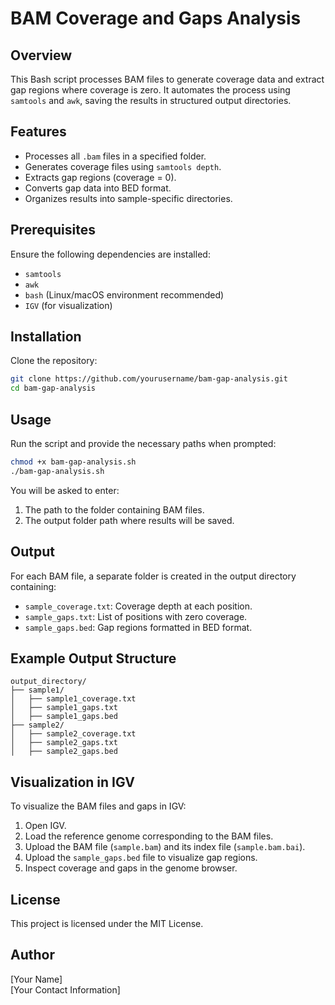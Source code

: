 # BAM Coverage and Gaps Analysis

## Overview
This Bash script processes BAM files to generate coverage data and extract gap regions where coverage is zero. It automates the process using `samtools` and `awk`, saving the results in structured output directories.

## Features
- Processes all `.bam` files in a specified folder.
- Generates coverage files using `samtools depth`.
- Extracts gap regions (coverage = 0).
- Converts gap data into BED format.
- Organizes results into sample-specific directories.

## Prerequisites
Ensure the following dependencies are installed:
- `samtools`
- `awk`
- `bash` (Linux/macOS environment recommended)
- `IGV` (for visualization)

## Installation
Clone the repository:
```bash
git clone https://github.com/yourusername/bam-gap-analysis.git
cd bam-gap-analysis
```

## Usage
Run the script and provide the necessary paths when prompted:
```bash
chmod +x bam-gap-analysis.sh
./bam-gap-analysis.sh
```
You will be asked to enter:
1. The path to the folder containing BAM files.
2. The output folder path where results will be saved.

## Output
For each BAM file, a separate folder is created in the output directory containing:
- `sample_coverage.txt`: Coverage depth at each position.
- `sample_gaps.txt`: List of positions with zero coverage.
- `sample_gaps.bed`: Gap regions formatted in BED format.

## Example Output Structure
```
output_directory/
├── sample1/
│   ├── sample1_coverage.txt
│   ├── sample1_gaps.txt
│   ├── sample1_gaps.bed
├── sample2/
│   ├── sample2_coverage.txt
│   ├── sample2_gaps.txt
│   ├── sample2_gaps.bed
```

## Visualization in IGV
To visualize the BAM files and gaps in IGV:
1. Open IGV.
2. Load the reference genome corresponding to the BAM files.
3. Upload the BAM file (`sample.bam`) and its index file (`sample.bam.bai`).
4. Upload the `sample_gaps.bed` file to visualize gap regions.
5. Inspect coverage and gaps in the genome browser.

## License
This project is licensed under the MIT License.

## Author
[Your Name]  
[Your Contact Information]


